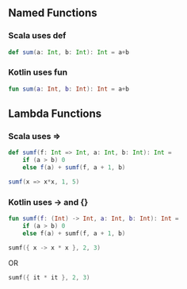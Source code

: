 ## Named Functions

### Scala uses def

```scala
def sum(a: Int, b: Int): Int = a+b 
```

### Kotlin uses fun

```kotlin
fun sum(a: Int, b: Int): Int = a+b
```

## Lambda Functions
### Scala uses =>
```scala
def sumf(f: Int => Int, a: Int, b: Int): Int =
    if (a > b) 0
    else f(a) + sumf(f, a + 1, b)
```
```scala
sumf(x => x*x, 1, 5)
```
### Kotlin uses -> and {} 
```kotlin
fun sumf(f: (Int) -> Int, a: Int, b: Int): Int =
    if (a > b) 0
    else f(a) + sumf(f, a + 1, b)
```
```kotlin
sumf({ x -> x * x }, 2, 3)
```
OR
```kotlin
sumf({ it * it }, 2, 3) 
```

